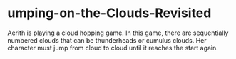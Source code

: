# umping-on-the-Clouds-Revisited
Aerith is playing a cloud hopping game. In this game, there are sequentially numbered clouds that can be thunderheads or cumulus clouds. Her character must jump from cloud to cloud until it reaches the start again.
